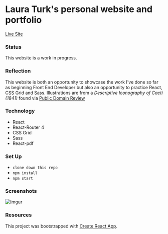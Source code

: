 # Laura Turk's personal website and portfolio

[Live Site](http://www.lauraturk.com)

### Status
This website is a work in progress.

### Reflection
This website is both an opportunity to showcase the work I've done so far as beginning Front End Developer but also an opportunity to practice React, CSS Grid and Sass. Illustrations are from a *Descriptive Iconography of Cacti (1841)* found via [Public Domain Review](https://publicdomainreview.org/collections/illustrations-from-a-descriptive-iconography-of-cacti-1841/)



### Technology
* React
* React-Router 4
* CSS Grid
* Sass
* React-pdf

### Set Up
* ```clone down this repo```
* ```npm install```
* ```npm start```

### Screenshots
![Imgur](http://i.imgur.com/ZQpUiws.png)

### Resources
This project was bootstrapped with [Create React App](https://github.com/facebookincubator/create-react-app).

